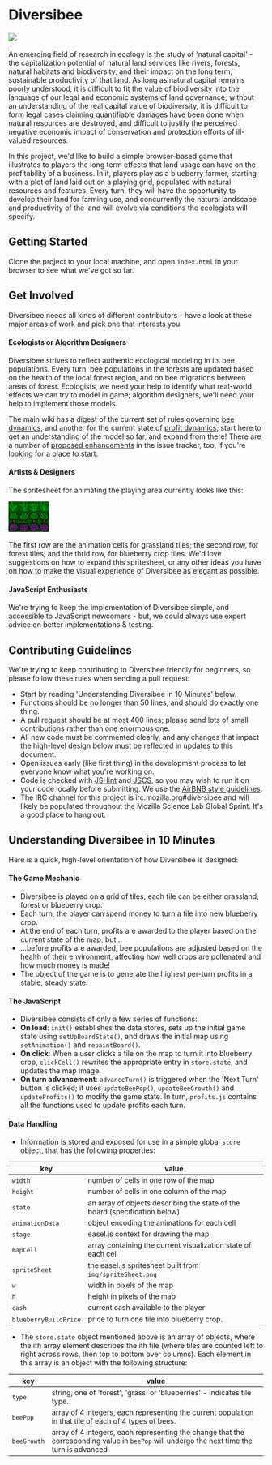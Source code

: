 Diversibee
========

![](https://travis-ci.org/jvamosi/Diversibee.svg?branch=master)

An emerging field of research in ecology is the study of 'natural capital' - the capitalization potential of natural land services like rivers, forests, natural habitats and biodiversity, and their impact on the long term, sustainable productivity of that land.  As long as natural capital remains poorly understood, it is difficult to fit the value of biodiversity into the language of our legal and economic systems of land governance; without an understanding of the real capital value of biodiversity, it is difficult to form legal cases claiming quantifiable damages have been done when natural resources are destroyed, and difficult to justify the perceived negative economic impact of conservation and protection efforts of ill-valued resources.

In this project, we'd like to build a simple browser-based game that illustrates to players the long term effects that land usage can have on the profitability of a business.  In it, players play as a blueberry farmer, starting with a plot of land laid out on a playing grid, populated with natural resources and features.  Every turn, they will have the opportunity to develop their land for farming use, and concurrently the natural landscape and productivity of the land will evolve via conditions the ecologists will specify.

## Getting Started

Clone the project to your local machine, and open `index.html` in your browser to see what we've got so far.

## Get Involved

Diversibee needs all kinds of different contributors - have a look at these major areas of work and pick one that interests you.

#### Ecologists or Algorithm Designers

Diversibee strives to reflect authentic ecological modeling in its bee populations. Every turn, bee populations in the forests are updated based on the health of the local forest region, and on bee migrations between areas of forest. Ecologists, we need your help to identify what real-world effects we can try to model in game; algorithm designers, we'll need your help to implement those models.

The main wiki has a digest of the current set of rules governing [bee dynamics](https://github.com/jvamosi/Diversibee/wiki/Bee-Dynamics), and another for the current state of [profit dynamics](https://github.com/jvamosi/Diversibee/wiki/Profit-Dynamics); start here to get an understanding of the model so far, and expand from there! There are a number of [proposed enhancements](https://github.com/jvamosi/Diversibee/labels/enhancement) in the issue tracker, too, if you're looking for a place to start.

#### Artists & Designers

The spritesheet for animating the playing area currently looks like this:

![stylesheet](https://raw.githubusercontent.com/BillMills/Diversibee/master/img/spriteSheet.png)

The first row are the animation cells for grassland tiles; the second row, for forest tiles; and the thrid row, for blueberry crop tiles. We'd love suggestions on how to expand this spritesheet, or any other ideas you have on how to make the visual experience of Diversibee as elegant as possible.

#### JavaScript Enthusiasts

We're trying to keep the implementation of Diversibee simple, and accessible to JavaScript newcomers - but, we could always use expert advice on better implementations & testing. 

## Contributing Guidelines

We're trying to keep contributing to Diversibee friendly for beginners, so please follow these rules when sending a pull request:

 - Start by reading 'Understanding Diversibee in 10 Minutes' below.
 - Functions should be no longer than 50 lines, and should do exactly one thing.
 - A pull request should be at most 400 lines; please send lots of small contributions rather than one enormous one.
 - All new code must be commented clearly, and any changes that impact the high-level design below must be reflected in updates to this document.
 - Open issues early (like first thing) in the development process to let everyone know what you're working on.
 - Code is checked with [JSHint](http://jshint.com/) and [JSCS](http://jscs.info), so you may wish to run it on your code locally before submitting. We use the [AirBNB style guidelines](http://airbnb.io/javascript).
 - The IRC channel for this project is irc.mozilla.org#diversibee and will likely be populated throughout the Mozilla Science Lab Global Sprint. It's a good place to hang out.

## Understanding Diversibee in 10 Minutes

Here is a quick, high-level orientation of how Diversibee is designed:

#### The Game Mechanic

 - Diversibee is played on a grid of tiles; each tile can be either grassland, forest or blueberry crop.
 - Each turn, the player can spend money to turn a tile into new blueberry crop.
 - At the end of each turn, profits are awarded to the player based on the current state of the map, but...
 - ...before profits are awarded, bee populations are adjusted based on the health of their environment, affecting how well crops are pollenated and how much money is made!
 - The object of the game is to generate the highest per-turn profits in a stable, steady state.

#### The JavaScript

 - Diversibee consists of only a few series of functions:
  - **On load**: `init()` establishes the data stores, sets up the initial game state using `setUpBoardState()`, and draws the initial map using `setAnimation()` and `repaintBoard()`.
  - **On click**: When a user clicks a tile on the map to turn it into blueberry crop, `clickCell()` rewrites the appropriate entry in `store.state`, and updates the map image.
  - **On turn advancement**: `advanceTurn()` is triggered when the 'Next Turn' button is clicked; it uses `updateBeePop()`, `updateBeeGrowth()` and `updateProfits()` to modify the game state. In turn, `profits.js` contains all the functions used to update profits each turn.

#### Data Handling

 - Information is stored and exposed for use in a simple global `store` object, that has the following properties:

 key | value
 ----|------
 `width` | number of cells in one row of the map
 `height` | number of cells in one column of the map
 `state` | an array of objects describing the state of the board (specification below)
 `animationData` | object encoding the animations for each cell
 `stage` | easel.js context for drawing the map
 `mapCell` | array containing the current visualization state of each cell
 `spriteSheet` | the easel.js spritesheet built from `img/spriteSheet.png`
 `w` | width in pixels of the map
 `h` | height in pixels of the map
 `cash` | current cash available to the player
 `blueberryBuildPrice` | price to turn one tile into blueberry crop.

 - The `store.state` object mentioned above is an array of objects, where the ith array element describes the ith tile (where tiles are counted left to right across rows, then top to bottom over columns). Each element in this array is an object with the following structure:

 key | value
 ----|------
 `type` | string, one of 'forest', 'grass' or 'blueberries' - indicates tile type.
 `beePop` | array of 4 integers, each representing the current population in that tile of each of 4 types of bees.
 `beeGrowth` | array of 4 integers, each representing the change that the corresponding value in `beePop` will undergo the next time the turn is advanced
